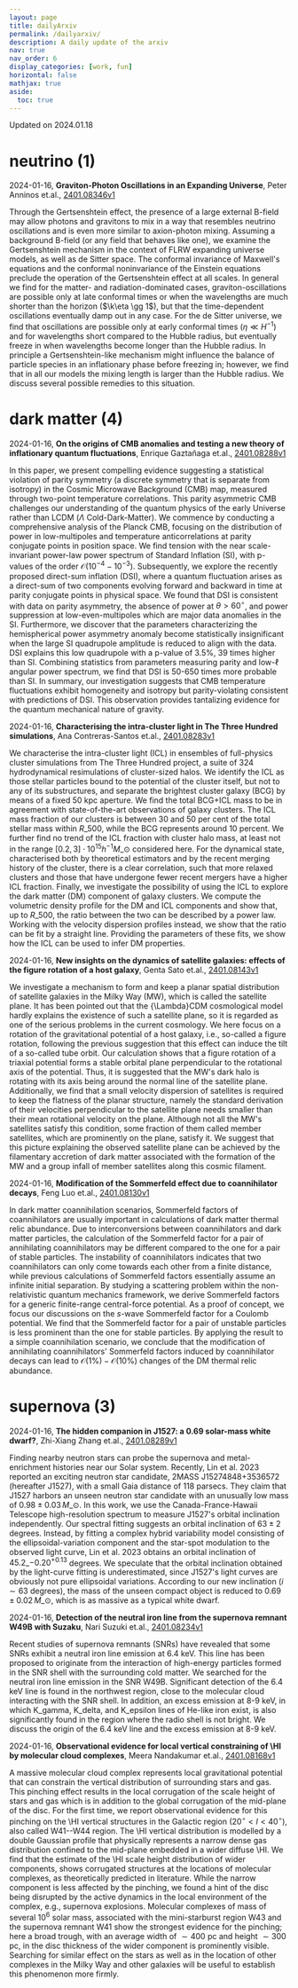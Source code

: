 ```yaml
---
layout: page
title: dailyArxiv
permalink: /dailyarxiv/
description: A daily update of the arxiv
nav: true
nav_order: 6
display_categories: [work, fun]
horizontal: false
mathjax: true
aside:
  toc: true
---
```


 Updated on 2024.01.18
# neutrino (1)

2024-01-16, **Graviton-Photon Oscillations in an Expanding Universe**, Peter Anninos et.al., [2401.08346v1](http://arxiv.org/abs/2401.08346v1)

 Through the Gertsenshtein effect, the presence of a large external B-field may allow photons and gravitons to mix in a way that resembles neutrino oscillations and is even more similar to axion-photon mixing. Assuming a background B-field (or any field that behaves like one), we examine the Gertsenshtein mechanism in the context of FLRW expanding universe models, as well as de Sitter space. The conformal invariance of Maxwell's equations and the conformal noninvariance of the Einstein equations preclude the operation of the Gertsenshtein effect at all scales. In general we find for the matter- and radiation-dominated cases, graviton-oscillations are possible only at late conformal times or when the wavelengths are much shorter than the horizon ($\k\eta \gg 1$), but that the time-dependent oscillations eventually damp out in any case. For the de Sitter universe, we find that oscillations are possible only at early conformal times ($\eta \ll H^{-1}$) and for wavelengths short compared to the Hubble radius, but eventually freeze in when wavelengths become longer than the Hubble radius. In principle a Gertsenshtein-like mechanism might influence the balance of particle species in an inflationary phase before freezing in; however, we find that in all our models the mixing length is larger than the Hubble radius. We discuss several possible remedies to this situation.

# dark matter (4)

2024-01-16, **On the origins of CMB anomalies and testing a new theory of inflationary quantum fluctuations**, Enrique Gaztañaga et.al., [2401.08288v1](http://arxiv.org/abs/2401.08288v1)

 In this paper, we present compelling evidence suggesting a statistical violation of parity symmetry (a discrete symmetry that is separate from isotropy) in the Cosmic Microwave Background (CMB) map, measured through two-point temperature correlations. This parity asymmetric CMB challenges our understanding of the quantum physics of the early Universe rather than LCDM ($\Lambda$ Cold-Dark-Matter). We commence by conducting a comprehensive analysis of the Planck CMB, focusing on the distribution of power in low-multipoles and temperature anticorrelations at parity conjugate points in position space. We find tension with the near scale-invariant power-law power spectrum of Standard Inflation (SI), with p-values of the order $\mathcal{O}\left( 10^{-4}-10^{-3} \right)$. Subsequently, we explore the recently proposed direct-sum inflation (DSI), where a quantum fluctuation arises as a direct-sum of two components evolving forward and backward in time at parity conjugate points in physical space. We found that DSI is consistent with data on parity asymmetry, the absence of power at $\theta>60^{\circ}$, and power suppression at low-even-multipoles which are major data anomalies in the SI. Furthermore, we discover that the parameters characterizing the hemispherical power asymmetry anomaly become statistically insignificant when the large SI quadrupole amplitude is reduced to align with the data. DSI explains this low quadrupole with a p-value of $3.5\%$, 39 times higher than SI. Combining statistics from parameters measuring parity and low-$\ell$ angular power spectrum, we find that DSI is 50-650 times more probable than SI. In summary, our investigation suggests that CMB temperature fluctuations exhibit homogeneity and isotropy but parity-violating consistent with predictions of DSI. This observation provides tantalizing evidence for the quantum mechanical nature of gravity.

2024-01-16, **Characterising the intra-cluster light in The Three Hundred simulations**, Ana Contreras-Santos et.al., [2401.08283v1](http://arxiv.org/abs/2401.08283v1)

 We characterise the intra-cluster light (ICL) in ensembles of full-physics cluster simulations from The Three Hundred project, a suite of 324 hydrodynamical resimulations of cluster-sized halos. We identify the ICL as those stellar particles bound to the potential of the cluster itself, but not to any of its substructures, and separate the brightest cluster galaxy (BCG) by means of a fixed 50 kpc aperture. We find the total BCG+ICL mass to be in agreement with state-of-the-art observations of galaxy clusters. The ICL mass fraction of our clusters is between 30 and 50 per cent of the total stellar mass within $R\_{500}$, while the BCG represents around 10 percent. We further find no trend of the ICL fraction with cluster halo mass, at least not in the range $[0.2,3]\cdot10^{15}h^{-1}M\_\odot$ considered here. For the dynamical state, characterised both by theoretical estimators and by the recent merging history of the cluster, there is a clear correlation, such that more relaxed clusters and those that have undergone fewer recent mergers have a higher ICL fraction. Finally, we investigate the possibility of using the ICL to explore the dark matter (DM) component of galaxy clusters. We compute the volumetric density profile for the DM and ICL components and show that, up to $R\_{500}$, the ratio between the two can be described by a power law. Working with the velocity dispersion profiles instead, we show that the ratio can be fit by a straight line. Providing the parameters of these fits, we show how the ICL can be used to infer DM properties.

2024-01-16, **New insights on the dynamics of satellite galaxies: effects of the figure rotation of a host galaxy**, Genta Sato et.al., [2401.08143v1](http://arxiv.org/abs/2401.08143v1)

 We investigate a mechanism to form and keep a planar spatial distribution of satellite galaxies in the Milky Way (MW), which is called the satellite plane. It has been pointed out that the {\Lambda}CDM cosmological model hardly explains the existence of such a satellite plane, so it is regarded as one of the serious problems in the current cosmology. We here focus on a rotation of the gravitational potential of a host galaxy, i.e., so-called a figure rotation, following the previous suggestion that this effect can induce the tilt of a so-called tube orbit. Our calculation shows that a figure rotation of a triaxial potential forms a stable orbital plane perpendicular to the rotational axis of the potential. Thus, it is suggested that the MW's dark halo is rotating with its axis being around the normal line of the satellite plane. Additionally, we find that a small velocity dispersion of satellites is required to keep the flatness of the planar structure, namely the standard derivation of their velocities perpendicular to the satellite plane needs smaller than their mean rotational velocity on the plane. Although not all the MW's satellites satisfy this condition, some fraction of them called member satellites, which are prominently on the plane, satisfy it. We suggest that this picture explaining the observed satellite plane can be achieved by the filamentary accretion of dark matter associated with the formation of the MW and a group infall of member satellites along this cosmic filament.

2024-01-16, **Modification of the Sommerfeld effect due to coannihilator decays**, Feng Luo et.al., [2401.08130v1](http://arxiv.org/abs/2401.08130v1)

 In dark matter coannihilation scenarios, Sommerfeld factors of coannihilators are usually important in calculations of dark matter thermal relic abundance. Due to interconversions between coannihilators and dark matter particles, the calculation of the Sommerfeld factor for a pair of annihilating coannihilators may be different compared to the one for a pair of stable particles. The instability of coannihilators indicates that two coannihilators can only come towards each other from a finite distance, while previous calculations of Sommerfeld factors essentially assume an infinite initial separation. By studying a scattering problem within the non-relativistic quantum mechanics framework, we derive Sommerfeld factors for a generic finite-range central-force potential. As a proof of concept, we focus our discussions on the $s$-wave Sommerfeld factor for a Coulomb potential. We find that the Sommerfeld factor for a pair of unstable particles is less prominent than the one for stable particles. By applying the result to a simple coannihilation scenario, we conclude that the modification of annihilating coannihilators' Sommerfeld factors induced by coannihilator decays can lead to $\mathcal{O}(1\%) - \mathcal{O}(10\%)$ changes of the DM thermal relic abundance.

# supernova (3)

2024-01-16, **The hidden companion in J1527: a 0.69 solar-mass white dwarf?**, Zhi-Xiang Zhang et.al., [2401.08289v1](http://arxiv.org/abs/2401.08289v1)

 Finding nearby neutron stars can probe the supernova and metal-enrichment histories near our Solar system. Recently, Lin et al. 2023 reported an exciting neutron star candidate, 2MASS J15274848+3536572 (hereafter J1527), with a small Gaia distance of 118 parsecs. They claim that J1527 harbors an unseen neutron star candidate with an unusually low mass of $0.98\pm0.03\,M\_{\odot}$. In this work, we use the Canada-France-Hawaii Telescope high-resolution spectrum to measure J1527's orbital inclination independently. Our spectral fitting suggests an orbital inclination of $63\pm2$ degrees. Instead, by fitting a complex hybrid variability model consisting of the ellipsoidal-variation component and the star-spot modulation to the observed light curve, Lin et al. 2023 obtains an orbital inclination of $45.2\_{-0.20}^{+0.13}$ degrees. We speculate that the orbital inclination obtained by the light-curve fitting is underestimated, since J1527's light curves are obviously not pure ellipsoidal variations. According to our new inclination ($i\sim 63$ degrees), the mass of the unseen compact object is reduced to $0.69\pm0.02\,M\_\odot$, which is as massive as a typical white dwarf.

2024-01-16, **Detection of the neutral iron line from the supernova remnant W49B with Suzaku**, Nari Suzuki et.al., [2401.08234v1](http://arxiv.org/abs/2401.08234v1)

 Recent studies of supernova remnants (SNRs) have revealed that some SNRs exhibit a neutral iron line emission at 6.4 keV. This line has been proposed to originate from the interaction of high-energy particles formed in the SNR shell with the surrounding cold matter. We searched for the neutral iron line emission in the SNR W49B. Significant detection of the 6.4 keV line is found in the northwest region, close to the molecular cloud interacting with the SNR shell. In addition, an excess emission at 8-9 keV, in which K\_gamma, K\_delta, and K\_epsilon lines of He-like iron exist, is also significantly found in the region where the radio shell is not bright. We discuss the origin of the 6.4 keV line and the excess emission at 8-9 keV.

2024-01-16, **Observational evidence for local vertical constraining of \HI by molecular cloud complexes**, Meera Nandakumar et.al., [2401.08168v1](http://arxiv.org/abs/2401.08168v1)

 A massive molecular cloud complex represents local gravitational potential that can constrain the vertical distribution of surrounding stars and gas. This pinching effect results in the local corrugation of the scale height of stars and gas which is in addition to the global corrugation of the mid-plane of the disc. For the first time, we report observational evidence for this pinching on the \HI vertical structures in the Galactic region ($20^{\circ}< l<40^{\circ}$), also called W41--W44 region. The \HI vertical distribution is modelled by a double Gaussian profile that physically represents a narrow dense gas distribution confined to the mid-plane embedded in a wider diffuse \HI. We find that the estimate of the \HI scale height distribution of wider components, shows corrugated structures at the locations of molecular complexes, as theoretically predicted in literature. While the narrow component is less affected by the pinching, we found a hint of the disc being disrupted by the active dynamics in the local environment of the complex, e.g., supernova explosions. Molecular complexes of mass of several $10^6$ solar mass, associated with the mini-starburst region W43 and the supernova remnant W41 show the strongest evidence for the pinching; here a broad trough, with an average width of $\sim400$ pc and height $\sim300$ pc, in the disc thickness of the wider component is prominently visible. Searching for similar effect on the stars as well as in the location of other complexes in the Milky Way and other galaxies will be useful to establish this phenomenon more firmly.

